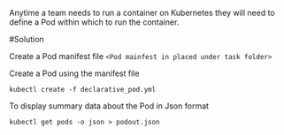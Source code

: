Anytime a team needs to run a container on Kubernetes they will need to define a Pod within
which to run the container.

#Solution

Create a Pod manifest file
`<Pod mainfest in placed under task folder>`

Create a Pod using the manifest file

```shell
kubectl create -f declarative_pod.yml
```

To display summary data about the Pod in Json format

```shell
kubectl get pods -o json > podout.json
```